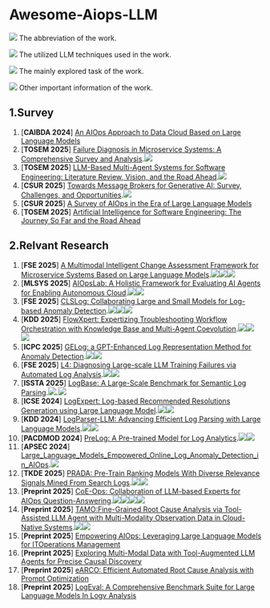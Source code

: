 # Awesome-Aiops-LLM
![](https://img.shields.io/badge/ChatGPT-blue) The abbreviation of the work.

![](https://img.shields.io/badge/Prompting-red) The utilized LLM techniques used in the work.

![](https://img.shields.io/badge/Root_Cause_Analysis-brown) The mainly explored task of the work.

![](https://img.shields.io/badge/Other-green) Other important information of the work.
## 1.Survey ##
1. [**CAIBDA 2024**] [An AIOps Approach to Data Cloud Based on Large Language Models](https://dl.acm.org/doi/10.1145/3690407.3690515)
2. [**TOSEM 2025**] [Failure Diagnosis in Microservice Systems: A Comprehensive Survey and Analysis](https://dl.acm.org/doi/10.1145/3715005).![](https://img.shields.io/badge/Failure_Diagnosis-brown)
3. [**TOSEM 2025**] [LLM-Based Multi-Agent Systems for Software Engineering: Literature Review, Vision, and the Road Ahead](https://dl.acm.org/doi/10.1145/3712003).![](https://img.shields.io/badge/Multi_Agent_Systems-brown)
4. [**CSUR 2025**] [Towards Message Brokers for Generative AI: Survey, Challenges, and Opportunities](https://dl.acm.org/doi/10.1145/3742891).![](https://img.shields.io/badge/Message_Broker-brown)
5. [**CSUR 2025**] [A Survey of AIOps in the Era of Large Language Models](https://dl.acm.org/doi/10.1145/3746635)
6. [**TOSEM 2025**] [Artificial Intelligence for Software Engineering: The Journey So Far and the Road Ahead](https://dl.acm.org/doi/10.1145/3719006)
## 2.Relvant Research ##


1. [**FSE 2025**] [A Multimodal Intelligent Change Assessment Framework for Microservice Systems Based on Large Language Models](https://dl.acm.org/doi/10.1145/3696630.3728561).![](https://img.shields.io/badge/SCELM-blue)![](https://img.shields.io/badge/Change_Management-brown)![](https://img.shields.io/badge/RAG-red)
2. [**MLSYS 2025**] [AIOpsLab: A Holistic Framework for Evaluating AI Agents for Enabling Autonomous Cloud](https://arxiv.org/pdf/2501.06706).![](https://img.shields.io/badge/AIOpsLab-blue)![](https://img.shields.io/badge/Benchmark-brown)
4. [**FSE 2025**] [CLSLog: Collaborating Large and Small Models for Log-based Anomaly Detection](https://dl.acm.org/doi/10.1145/3696630.3728524).![](https://img.shields.io/badge/CLSLog-blue)![](https://img.shields.io/badge/LogAD-brown)![](https://img.shields.io/badge/Models_Collaborating-red)
6. [**KDD 2025**] [FlowXpert: Expertizing Troubleshooting Workflow Orchestration with Knowledge Base and Multi-Agent Coevolution](https://dl.acm.org/doi/10.1145/3711896.3737221).![](https://img.shields.io/badge/FlowXpert-blue)![](https://img.shields.io/badge/Troubleshooting-brown)![](https://img.shields.io/badge/Agent-red)
7. [**ICPC 2025**] [GELog: a GPT-Enhanced Log Representation Method for Anomaly Detection](https://ieeexplore.ieee.org/document/11025902).![](https://img.shields.io/badge/GELog-blue)![](https://img.shields.io/badge/LogAD-brown)
8. [**FSE 2025**] [L4: Diagnosing Large-scale LLM Training Failures via Automated Log Analysis](https://dl.acm.org/doi/10.1145/3696630.3728531).![](https://img.shields.io/badge/L4-blue)![](https://img.shields.io/badge/Log_Analysis-brown)
10. [**ISSTA 2025**] [LogBase: A Large-Scale Benchmark for Semantic Log Parsing](https://dl.acm.org/doi/10.1145/3728969).![](https://img.shields.io/badge/LogBase-blue).![](https://img.shields.io/badge/Benchmark-brown)
11. [**ICSE 2024**] [LogExpert: Log-based Recommended Resolutions Generation using Large Language Model](https://dl.acm.org/doi/10.1145/3639476.3639773).![](https://img.shields.io/badge/LogExpert-blue)![](https://img.shields.io/badge/Recommended_Resolutions_Generation-brown)
12. [**KDD 2024**] [LogParser-LLM: Advancing Efficient Log Parsing with Large Language Models](https://dl.acm.org/doi/10.1145/3637528.3671810).![](https://img.shields.io/badge/LogParser_LLM-blue)![](https://img.shields.io/badge/Log_Parsing-brown)
13. [**PACDMOD 2024**] [PreLog: A Pre-trained Model for Log Analytics](https://dl.acm.org/doi/10.1145/3654966).![](https://img.shields.io/badge/PreLog-blue)![](https://img.shields.io/badge/Log_Parsing-brown)
15. [**APSEC 2024**] [Large_Language_Models_Empowered_Online_Log_Anomaly_Detection_in_AIOps](https://ieeexplore.ieee.org/document/10967310).![](https://img.shields.io/badge/Log_AD-brown)
16. [**TKDE 2025**] [PRADA: Pre-Train Ranking Models With Diverse Relevance Signals Mined From Search Logs](https://ieeexplore.ieee.org/document/10807115).![](https://img.shields.io/badge/PRADA-blue)![](https://img.shields.io/badge/Log_Parsing-brown)
17. [**Preprint 2025**] [CoE-Ops: Collaboration of LLM-based Experts for AIOps Question-Answering](https://arxiv.org/pdf/2507.22937v1).![](https://img.shields.io/badge/CoEOps-blue)![](https://img.shields.io/badge/Question_Answering-brown)![](https://img.shields.io/badge/CoE-red)![](https://img.shields.io/badge/RAG-red)
18. [**Preprint 2025**] [TAMO:Fine-Grained Root Cause Analysis via Tool-Assisted LLM Agent with Multi-Modality Observation Data in Cloud-Native Systems](https://arxiv.org/pdf/2504.20462).![](https://img.shields.io/badge/TAMO-blue)![](https://img.shields.io/badge/Root_Cause_Analysis-brown)
19. [**Preprint 2025**] [Empowering AIOps: Leveraging Large Language Models for ITOperations Management](https://arxiv.org/pdf/2501.12461)
20. [**Preprint 2025**] [Exploring Multi-Modal Data with Tool-Augmented LLM Agents for Precise Causal Discovery](https://arxiv.org/pdf/2412.13667)
21. [**Preprint 2025**] [eARCO: Efficient Automated Root Cause Analysis with Prompt Optimization](https://arxiv.org/pdf/2504.11505)
22. [**Preprint 2025**] [LogEval: A Comprehensive Benchmark Suite for Large Language Models In Logv Analysis](https://arxiv.org/pdf/2407.01896)
